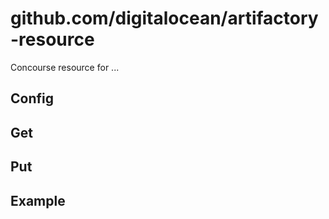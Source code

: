 # github.com/digitalocean/artifactory-resource

Concourse resource for ...

## Config

## Get

## Put

## Example

```yaml
```
